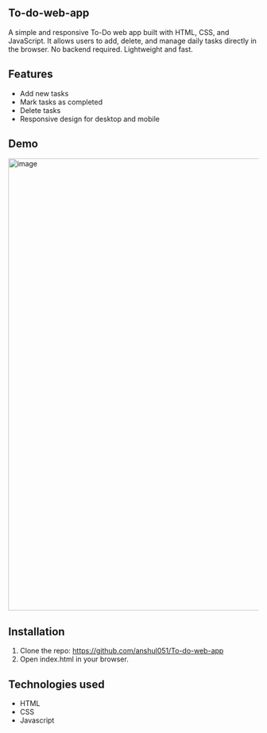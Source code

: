 ## To-do-web-app
A simple and responsive To-Do web app built with HTML, CSS, and JavaScript. It allows users to add, delete, and manage daily tasks directly in the browser. No backend required. Lightweight and fast.

## Features
- Add new tasks
- Mark tasks as completed
- Delete tasks
- Responsive design for desktop and mobile

## Demo
<img width="1579" height="909" alt="image" src="https://github.com/user-attachments/assets/83e9de7d-4e44-4afe-b858-0eacbe591754" />


## Installation
1. Clone the repo: https://github.com/anshul051/To-do-web-app
2. Open index.html in your browser.

## Technologies used
- HTML
- CSS
- Javascript

